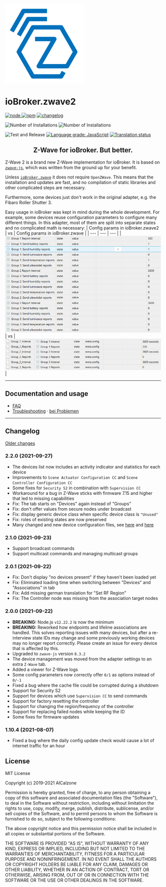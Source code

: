 ![Logo](admin/zwave2.svg)

# ioBroker.zwave2

[![node](https://img.shields.io/node/v/iobroker.zwave2.svg)
![npm](https://img.shields.io/npm/v/iobroker.zwave2.svg)](https://www.npmjs.com/package/iobroker.zwave2)
[![changelog](https://img.shields.io/badge/read-Changelog-informational)](CHANGELOG.md)

![Number of Installations](http://iobroker.live/badges/zwave2-installed.svg)
![Number of Installations](http://iobroker.live/badges/zwave2-stable.svg)

![Test and Release](https://github.com/AlCalzone/iobroker.zwave2/workflows/Test%20and%20Release/badge.svg)
[![Language grade: JavaScript](https://img.shields.io/lgtm/grade/javascript/g/AlCalzone/ioBroker.zwave2.svg?logo=lgtm&logoWidth=18)](https://lgtm.com/projects/g/AlCalzone/ioBroker.zwave2/context:javascript)
[![Translation status](https://weblate.iobroker.net/widgets/adapters/-/zwave2/svg-badge.svg)](https://weblate.iobroker.net/engage/adapters/?utm_source=widget)

<h2 align="center">Z-Wave for ioBroker. But better.</h3>

Z-Wave 2 is a brand new Z-Wave implementation for ioBroker. It is based on [`zwave-js`](https://github.com/AlCalzone/node-zwave-js), which was written from the ground up for your benefit.

Unless [`ioBroker.zwave`](https://github.com/ioBroker/ioBroker.zwave/) it does not require `OpenZWave`. This means that the installation and updates are fast, and no compilation of static libraries and other complicated steps are necessary.

Furthermore, some devices just don't work in the original adapter, e.g. the Fibaro Roller Shutter 3.

Easy usage in ioBroker was kept in mind during the whole development. For example, some devices reuse configuration parameters to configure many different things. In this adapter, most of them are split into separate states and no complicated math is necessary:
| Config params in ioBroker.zwave2 | vs | Config params in ioBroker.zwave |
| --- | --- | --- |
| ![](docs/de/images/config-params.png) | vs | ![](docs/de/images/config-params-legacy.png) |

---

## Documentation and usage
* [FAQ](docs/en/FAQ.md)
* [Troubleshooting](docs/en/troubleshooting.md) · [bei Problemen](docs/de/bei-problemen.md)

---

## Changelog
[Older changes](CHANGELOG_OLD.md)
<!--
	Placeholder for next versions:
	### __WORK IN PROGRESS__
-->
### 2.2.0 (2021-09-27)
* The devices list now includes an activity indicator and statistics for each device
* Improvements to `Scene Actuator Configuration CC` and `Scene Controller Configuration CC`
* Some fixes for `Security S2` in combination with `Supervision CC`
* Workaround for a bug in Z-Wave sticks with firmware 7.15 and higher that led to missing capabilities
* Fix: The tab starts on "Devices" again instead of "Groups"
* Fix: don't offer values from secure nodes under broadcast
* Fix: display generic device class when specific device class is `"Unused"`
* Fix: roles of existing states are now preserved
* Many changed and new device configuration files, see [here](https://github.com/zwave-js/node-zwave-js/releases/tag/v8.4.0) and [here](https://github.com/zwave-js/node-zwave-js/releases/tag/v8.4.1)

### 2.1.0 (2021-09-23)
* Support broadcast commands
* Support multicast commands and managing multicast groups

### 2.0.1 (2021-09-22)
* Fix: Don't display "no devices present" if they haven't been loaded yet
* Fix: Eliminated loading time when switching between "Devices" and "Associations" in tab
* Fix: Add missing german translation for "Set RF Region"
* Fix: The Controller node was missing from the association target nodes

### 2.0.0 (2021-09-22)
* **BREAKING:** Node.js `v12.22.2` is now the minimum
* **BREAKING:** Reworked how endpoints and lifeline associations are handled. This solves reporting issues with many devices, but after a re-interview state IDs may change and some previously working devices may no longer report correctly. Please create an issue for every device that is affected by this.
* Upgraded to `zwave-js` version `8.3.2`
* The device management was moved from the adapter settings to an extra `Z-Wave` tab.
* Added a viewer for Z-Wave logs
* Some config parameters now correctly offer `0/1` as options instead of `0/-1`
* Fixed a bug where the cache file could be corrupted during a shutdown
* Support for Security S2
* Support for devices which use `Supervision CC` to send commands
* Support for factory resetting the controller
* Support for changing the region/frequency of the controller
* Support for replacing failed nodes while keeping the ID
* Some fixes for firmware updates

### 1.10.4 (2021-08-07)
* Fixed a bug where the daily config update check would cause a lot of internet traffic for an hour

## License

MIT License

Copyright (c) 2019-2021 AlCalzone

Permission is hereby granted, free of charge, to any person obtaining a copy
of this software and associated documentation files (the "Software"), to deal
in the Software without restriction, including without limitation the rights
to use, copy, modify, merge, publish, distribute, sublicense, and/or sell
copies of the Software, and to permit persons to whom the Software is
furnished to do so, subject to the following conditions:

The above copyright notice and this permission notice shall be included in all
copies or substantial portions of the Software.

THE SOFTWARE IS PROVIDED "AS IS", WITHOUT WARRANTY OF ANY KIND, EXPRESS OR
IMPLIED, INCLUDING BUT NOT LIMITED TO THE WARRANTIES OF MERCHANTABILITY,
FITNESS FOR A PARTICULAR PURPOSE AND NONINFRINGEMENT. IN NO EVENT SHALL THE
AUTHORS OR COPYRIGHT HOLDERS BE LIABLE FOR ANY CLAIM, DAMAGES OR OTHER
LIABILITY, WHETHER IN AN ACTION OF CONTRACT, TORT OR OTHERWISE, ARISING FROM,
OUT OF OR IN CONNECTION WITH THE SOFTWARE OR THE USE OR OTHER DEALINGS IN THE
SOFTWARE.